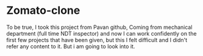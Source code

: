 





























# Zomato-clone
To be true, I took this project from Pavan github,
Coming from mechanical department (full time NDT inspector) and now I can work confidently on the first few projects that have been given, 
but this I felt difficult and I didn't refer any content to it.
But i am going to look into it.
